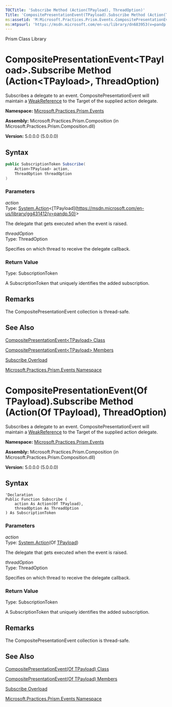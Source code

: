 ```yaml
---
TOCTitle: 'Subscribe Method (Action(TPayload), ThreadOption)'
Title: 'CompositePresentationEvent(TPayload).Subscribe Method (Action(TPayload), ThreadOption) (Microsoft.Practices.Prism.Events)'
ms:assetid: 'M:Microsoft.Practices.Prism.Events.CompositePresentationEvent\`1.Subscribe(System.Action{\`0},Microsoft.Practices.Prism.PubSubEvents.ThreadOption)'
ms:mtpsurl: 'https://msdn.microsoft.com/en-us/library/dn683953(v=pandp.50)'
---
```


Prism Class Library

# CompositePresentationEvent&lt;TPayload&gt;.Subscribe Method (Action&lt;TPayload&gt;, ThreadOption)

Subscribes a delegate to an event. CompositePresentationEvent will maintain a [WeakReference](http://msdn.microsoft.com/en-us/library/hbh8w2zd) to the Target of the supplied action delegate.

**Namespace:** [Microsoft.Practices.Prism.Events](https://msdn.microsoft.com/en-us/library/microsoft.practices.prism.events(v=pandp.50))

**Assembly:** Microsoft.Practices.Prism.Composition (in Microsoft.Practices.Prism.Composition.dll)

**Version:** 5.0.0.0 (5.0.0.0)

## Syntax

```C#
public SubscriptionToken Subscribe(
	Action<TPayload> action,
	ThreadOption threadOption
)
```


### Parameters

*action*  
Type: [System.Action](http://msdn.microsoft.com/en-us/library/018hxwa8)&lt;[TPayload](https://msdn.microsoft.com/en-us/library/gg431412(v=pandp.50)&gt;

The delegate that gets executed when the event is raised.

*threadOption*  
Type: ThreadOption

Specifies on which thread to receive the delegate callback.

### Return Value

Type: SubscriptionToken

A SubscriptionToken that uniquely identifies the added subscription.

## Remarks

 The CompositePresentationEvent collection is thread-safe.

## See Also


[CompositePresentationEvent&lt;TPayload&gt; Class](https://msdn.microsoft.com/en-us/library/gg431412(v=pandp.50))

[CompositePresentationEvent&lt;TPayload&gt; Members](https://msdn.microsoft.com/en-us/library/gg430765(v=pandp.50))

[Subscribe Overload](https://msdn.microsoft.com/en-us/library/gg419057(v=pandp.50))

[Microsoft.Practices.Prism.Events Namespace](https://msdn.microsoft.com/en-us/library/microsoft.practices.prism.events(v=pandp.50))

# CompositePresentationEvent(Of TPayload).Subscribe Method (Action(Of TPayload), ThreadOption)

Subscribes a delegate to an event. CompositePresentationEvent will maintain a [WeakReference](http://msdn.microsoft.com/en-us/library/hbh8w2zd) to the Target of the supplied action delegate.

**Namespace:** [Microsoft.Practices.Prism.Events](https://msdn.microsoft.com/en-us/library/microsoft.practices.prism.events(v=pandp.50))

**Assembly:** Microsoft.Practices.Prism.Composition (in Microsoft.Practices.Prism.Composition.dll)

**Version:** 5.0.0.0 (5.0.0.0)

## Syntax

```VB
'Declaration
Public Function Subscribe ( 
	action As Action(Of TPayload),
	threadOption As ThreadOption
) As SubscriptionToken
```


### Parameters

*action*  
Type: [System.Action](http://msdn.microsoft.com/en-us/library/018hxwa8)(Of [TPayload](https://msdn.microsoft.com/en-us/library/gg431412(v=pandp.50)))

The delegate that gets executed when the event is raised.

*threadOption*  
Type: ThreadOption

Specifies on which thread to receive the delegate callback.

### Return Value

Type: SubscriptionToken

A SubscriptionToken that uniquely identifies the added subscription.

## Remarks

 The CompositePresentationEvent collection is thread-safe.

## See Also


[CompositePresentationEvent(Of TPayload) Class](https://msdn.microsoft.com/en-us/library/gg431412(v=pandp.50))

[CompositePresentationEvent(Of TPayload) Members](https://msdn.microsoft.com/en-us/library/gg430765(v=pandp.50))

[Subscribe Overload](https://msdn.microsoft.com/en-us/library/gg419057(v=pandp.50))

[Microsoft.Practices.Prism.Events Namespace](https://msdn.microsoft.com/en-us/library/microsoft.practices.prism.events(v=pandp.50))
